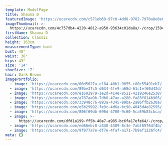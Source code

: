 ```yaml
---
template: ModelPage
title: Shauna D
featuredImage: 'https://ucarecdn.com/c571eb69-97c0-4dd8-9782-7970a8e0e0ea/'
imageThumbnail: >-
  https://ucarecdn.com/4c757db4-4220-4812-a950-93634c01da8a/-/crop/1594x1714/0,91/-/preview/
firstName: Shauna D
collection: Classic
height: 163cm
measurementType: bust
bust: 40"
waist: 36"
hips: 43"
size: '14'
shoeSize: '7'
hair: Dark Brown
imagePortfolio:
  - image: 'https://ucarecdn.com/00d5627a-e184-40b1-9655-c80c55491eb7/'
  - image: 'https://ucarecdn.com/89be37c5-d634-4fe9-a68d-61c1ef60d42d/'
  - image: 'https://ucarecdn.com/e1602979-1e2d-414e-8521-4219246e2538/'
  - image: 'https://ucarecdn.com/a787aa9b-7db0-47ae-a280-fa83f814b965/'
  - image: 'https://ucarecdn.com/33948c76-893a-4345-89ba-2a86ffb2630a/'
  - image: 'https://ucarecdn.com/e5b29992-fe9c-4d6a-bc98-4045d4e82595/'
  - image: 'https://ucarecdn.com/806f69db-696d-4700-9c60-5ca59b83cbca/'
  - image: >-
      https://ucarecdn.com/dfd1a199-ff5b-40a7-a985-bc6fa17efe64/-/crop/1632x2097/0,352/-/preview/
  - image: 'https://ucarecdn.com/ed66ebc8-a348-4309-8c3e-7abf65764f4b/'
  - image: 'https://ucarecdn.com/9f977a7e-df7e-4faf-a171-7b9af1226fc4/'
meta: {}
---
```


